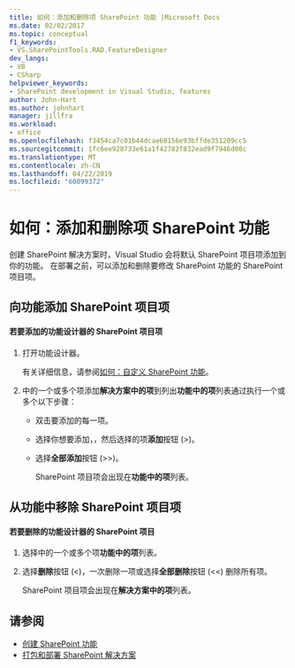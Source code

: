 ```yaml
---
title: 如何：添加和删除项 SharePoint 功能 |Microsoft Docs
ms.date: 02/02/2017
ms.topic: conceptual
f1_keywords:
- VS.SharePointTools.RAD.FeatureDesigner
dev_langs:
- VB
- CSharp
helpviewer_keywords:
- SharePoint development in Visual Studio, features
author: John-Hart
ms.author: johnhart
manager: jillfra
ms.workload:
- office
ms.openlocfilehash: f3454ca7c01b44dcae60156e93bffde351209cc5
ms.sourcegitcommit: 1fc6ee928733e61a1f42782f832ead9f7946d00c
ms.translationtype: MT
ms.contentlocale: zh-CN
ms.lasthandoff: 04/22/2019
ms.locfileid: "60099372"
---
```

# <a name="how-to-add-and-remove-items-to-sharepoint-features"></a>如何：添加和删除项 SharePoint 功能
  创建 SharePoint 解决方案时，Visual Studio 会将默认 SharePoint 项目项添加到你的功能。 在部署之前，可以添加和删除要修改 SharePoint 功能的 SharePoint 项目项。

## <a name="add-sharepoint-project-items-to-a-feature"></a>向功能添加 SharePoint 项目项

#### <a name="to-add-sharepoint-project-items-with-the-feature-designer"></a>若要添加的功能设计器的 SharePoint 项目项

1. 打开功能设计器。

    有关详细信息，请参阅[如何：自定义 SharePoint 功能](../sharepoint/how-to-customize-a-sharepoint-feature.md)。

2. 中的一个或多个项添加**解决方案中的项**到列出**功能中的项**列表通过执行一个或多个以下步骤：

   - 双击要添加的每一项。

   - 选择你想要添加，，然后选择的项**添加**按钮 (>)。

   - 选择**全部添加**按钮 (>>)。

     SharePoint 项目项会出现在**功能中的项**列表。

## <a name="remove-sharepoint-project-items-from-a-feature"></a>从功能中移除 SharePoint 项目项

#### <a name="to-remove-sharepoint-items-with-the-feature-designer"></a>若要删除的功能设计器的 SharePoint 项目

1. 选择中的一个或多个项**功能中的项**列表。

2. 选择**删除**按钮 (<)，一次删除一项或选择**全部删除**按钮 (<<) 删除所有项。

     SharePoint 项目项会出现在**解决方案中的项**列表。

## <a name="see-also"></a>请参阅
- [创建 SharePoint 功能](../sharepoint/creating-sharepoint-features.md)
- [打包和部署 SharePoint 解决方案](../sharepoint/packaging-and-deploying-sharepoint-solutions.md)
